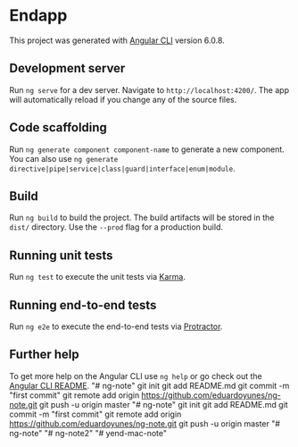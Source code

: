 # Endapp

This project was generated with [Angular CLI](https://github.com/angular/angular-cli) version 6.0.8.

## Development server

Run `ng serve` for a dev server. Navigate to `http://localhost:4200/`. The app will automatically reload if you change any of the source files.

## Code scaffolding

Run `ng generate component component-name` to generate a new component. You can also use `ng generate directive|pipe|service|class|guard|interface|enum|module`.

## Build

Run `ng build` to build the project. The build artifacts will be stored in the `dist/` directory. Use the `--prod` flag for a production build.

## Running unit tests

Run `ng test` to execute the unit tests via [Karma](https://karma-runner.github.io).

## Running end-to-end tests

Run `ng e2e` to execute the end-to-end tests via [Protractor](http://www.protractortest.org/).

## Further help

To get more help on the Angular CLI use `ng help` or go check out the [Angular CLI README](https://github.com/angular/angular-cli/blob/master/README.md).
"# ng-note"  git init git add README.md git commit -m "first commit" git remote add origin https://github.com/eduardoyunes/ng-note.git git push -u origin master
"# ng-note"  git init git add README.md git commit -m "first commit" git remote add origin https://github.com/eduardoyunes/ng-note.git git push -u origin master
"# ng-note" 
"# ng-note2" 
"# yend-mac-note" 
